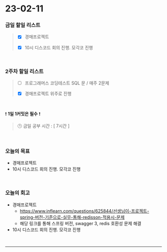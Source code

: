 # 23-02-11
### 금일 할일 리스트
> - [x]  경매프로젝트
>
> - [x]  10시 디스코드 회의 진행. 모각코 진행


<br/>

### 2주차 할일 리스트  

> - [ ]  프로그래머스 코딩테스트 SQL 문 / 매주 2문제  
>
> - [x]  경매프로젝트 위주로 진행

<br/>

❗ **1일 1커밋은 필수** ❗
> 🕒 금일 공부 시간 : [ 7시간 ]
  
<br/>

### 오늘의 목표
- 경매프로젝트
- 10시 디스코드 회의 진행. 모각코 진행

<br>

### 오늘의 회고
- 경매프로젝트
    - https://www.inflearn.com/questions/625844/선생님이-프로젝트-spring-버전-기준으로-실무-통해-redisson-적용시-문제
    - 해당 링크를 통해 스프링 버전, swagger 3, redis 호환성 문제 해결
- 10시 디스코드 회의 진행. 모각코 진행

<br/>

------------  